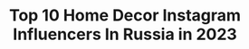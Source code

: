 ---
title: Top 10 Home Decor Instagram Influencers In Russia in 2023
description: >-
  Find top home decor Instagram influencers in Russia in 2023. Most popular hashtags: #homedecor #design #interior #interiordesign.
platform: Instagram
hits: 82
text_top: Analyze the top-rated Instagram influencers on inBeat.
text_bottom: Our platform has 82 Instagram influencers like this in Russia for you to connect with.
profiles:
  - username: "zhilezkovaanna"
    fullname: >-
      Anna🌿Villagelife🏰
    bio: >-
      🌿Счастливая семья🧔🏻👩🏻👧👧и🐱🐶 🌿ДомСадОгородПироги 🌿Всё о нашей уютной деревенской жизни🏡 🌿Жизнь в стиле #лагом #hygge 🌿Декоратор #diy #vintage #homedecor
    location: "Russia"
    followers: 3486
    engagement: 1412
    commentsToLikes: 0.049013
    id: ck55nle076gcz0i114ubzc9b5
    verified: false
    hashtags: "#vintagedecor, #countryhome, #farmhaus, #hmhome"
  - username: "kentrkatty_shop2"
    fullname: >-
      Shop Katty
    bio: >-
      RU💚#art #fairy #homedecore Professional #artist 💚 All my creations.🍂 (Original paintings) FREE Delivery Worldwide Shipping. #faeries
    location: "Russia"
    followers: 19286
    engagement: 168
    commentsToLikes: 0.007948
    id: ck8t3boct2nou0j78e5pqxldb
    verified: false
    hashtags: "#cat, #magicart, #fairytale, #tolkienart"
  - username: "cathy_perletta"
    fullname: >-
      Екатерина Черняева
    bio: >-
      Керамика ручной работы Catherine Chernyaeva Handmade ceramics Moscow По всем вопросам пишите в Директ DM me please if you're interested in my art
    location: "Russia"
    followers: 33408
    engagement: 415
    commentsToLikes: 0.027432
    id: ck14jdhgbjsly0i190seqjkgc
    verified: false
    hashtags: "#artceramics, #ceramicsdaily, #home, #instamood"
  - username: "strange.art.student"
    fullname: >-
      ◦ ANNA ◦
    bio: >-
      ◦ Artist ◦ Illustrator ◦ Designer ◦ ◦ Love my home & nature ◦ ◦ My creative diary◦ ◦ Russia, Siberia◦ My Etsy shop👇
    location: "Russia"
    followers: 14209
    engagement: 611
    commentsToLikes: 0.033026
    id: ck0vz8dm27tu00i190zgr7z9n
    verified: false
    hashtags: "#still, #russiangirl, #springvibes, #watercolor"
  - username: "marina_fiber_artist"
    fullname: >-
      Hand weaving accessories
    bio: >-
      Марина Новосельцева ▪️Гобелены ▪️ Тканые аксессуары▪️ ▪️Волоконный художник 🌿 ▪️Творю то, что ❤️ Дизайнер @marina_nov.art.design
    location: "Russia"
    followers: 2198
    engagement: 1107
    commentsToLikes: 0.102334
    id: ck0vv7f1bnvjl0i19870gmqdy
    verified: false
    hashtags: "#weavingwallart, #wallweaving, #nature, #tapestryweaving"
  - username: "toch.v.toch"
    fullname: >-
      ИДЕЯ ПОДАРКА >> HAPPYHOMEDECOR
    bio: >-
      Мастер Мария _яУкрашаю👉Мир #работа_tochvtoch 👉 Казань ! Worldwide shipping !
    location: "Russia"
    followers: 29592
    engagement: 281
    commentsToLikes: 0.023776
    id: ck9wfhp2eouug0j78kttmxxh1
    verified: false
    hashtags: "#bluewhale, #homedecor, #blueplate, #blueandwhitedecor"
  - username: "stroit__dreams"
    fullname: >-
      
    bio: >-
      Я Олеся ✨Создаю уют на 89 кв.м 😏 ✨Вся история ремонта! ✨От бетона до вазочек
    location: "Russia"
    followers: 5504
    engagement: 534
    commentsToLikes: 0.059284
    id: ck6tix4rz1lkk0j71d8rqjhng
    verified: false
    hashtags: "#interiors, #home, #design, #homedesign"
  - username: "skrasyuk"
    fullname: >-
      Sergey Krasyuk
    bio: >-
      #Interiorphotographer _ #Интерьерныйфотограф
    location: "Russia"
    followers: 24177
    engagement: 591
    commentsToLikes: 0.021017
    id: ck0u1oem5xi570i19fapllqf1
    verified: false
    hashtags: "#interior, #interior4all, #style, #interiorstyling"
  - username: "eterryble"
    fullname: >-
      Mixed Media Artist🎨
    bio: >-
      👩🏻Tender darkness and magical realism 🎨Wanna fill your home with beauty? Make your interior unique by purchasing original work or check out my merch👇🏻
    location: "Russia"
    followers: 17605
    engagement: 619
    commentsToLikes: 0.027002
    id: ckaow5r3k7jk60i78mw75zt8j
    verified: false
    hashtags: "#illustration, #acrylic, #gouacheportrait, #coral"
  - username: "den_krasik"
    fullname: >-
      Denis Krasikov
    bio: >-
      ℹ️ Interior design. Moscow, Saint-Petersburg, worldwide. 🇷🇺 Co-founder @cartelledesign 📞 +7 (981) 145-01-56 ✉️ deniskrasikov@gmail.com
    location: "Russia"
    followers: 5653
    engagement: 574
    commentsToLikes: 0.034626
    id: ck14lf476ucfd0i19z8w55koy
    verified: false
    hashtags: "#designinterior, #interior, #white, #homedecor"
---